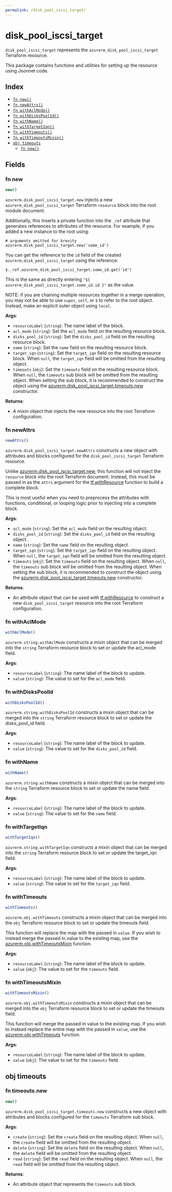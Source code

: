 ```yaml
---
permalink: /disk_pool_iscsi_target/
---
```


# disk_pool_iscsi_target

`disk_pool_iscsi_target` represents the `azurerm_disk_pool_iscsi_target` Terraform resource.



This package contains functions and utilities for setting up the resource using Jsonnet code.


## Index

* [`fn new()`](#fn-new)
* [`fn newAttrs()`](#fn-newattrs)
* [`fn withAclMode()`](#fn-withaclmode)
* [`fn withDisksPoolId()`](#fn-withdiskspoolid)
* [`fn withName()`](#fn-withname)
* [`fn withTargetIqn()`](#fn-withtargetiqn)
* [`fn withTimeouts()`](#fn-withtimeouts)
* [`fn withTimeoutsMixin()`](#fn-withtimeoutsmixin)
* [`obj timeouts`](#obj-timeouts)
  * [`fn new()`](#fn-timeoutsnew)

## Fields

### fn new

```ts
new()
```


`azurerm.disk_pool_iscsi_target.new` injects a new `azurerm_disk_pool_iscsi_target` Terraform `resource`
block into the root module document.

Additionally, this inserts a private function into the `_ref` attribute that generates references to attributes of the
resource. For example, if you added a new instance to the root using:

    # arguments omitted for brevity
    azurerm.disk_pool_iscsi_target.new('some_id')

You can get the reference to the `id` field of the created `azurerm.disk_pool_iscsi_target` using the reference:

    $._ref.azurerm_disk_pool_iscsi_target.some_id.get('id')

This is the same as directly entering `"${ azurerm_disk_pool_iscsi_target.some_id.id }"` as the value.

NOTE: if you are chaining multiple resources together in a merge operation, you may not be able to use `super`, `self`,
or `$` to refer to the root object. Instead, make an explicit outer object using `local`.

**Args**:
  - `resourceLabel` (`string`): The name label of the block.
  - `acl_mode` (`string`): Set the `acl_mode` field on the resulting resource block.
  - `disks_pool_id` (`string`): Set the `disks_pool_id` field on the resulting resource block.
  - `name` (`string`): Set the `name` field on the resulting resource block.
  - `target_iqn` (`string`): Set the `target_iqn` field on the resulting resource block. When `null`, the `target_iqn` field will be omitted from the resulting object.
  - `timeouts` (`obj`): Set the `timeouts` field on the resulting resource block. When `null`, the `timeouts` sub block will be omitted from the resulting object. When setting the sub block, it is recommended to construct the object using the [azurerm.disk_pool_iscsi_target.timeouts.new](#fn-timeoutsnew) constructor.

**Returns**:
- A mixin object that injects the new resource into the root Terraform configuration.


### fn newAttrs

```ts
newAttrs()
```


`azurerm.disk_pool_iscsi_target.newAttrs` constructs a new object with attributes and blocks configured for the `disk_pool_iscsi_target`
Terraform resource.

Unlike [azurerm.disk_pool_iscsi_target.new](#fn-new), this function will not inject the `resource`
block into the root Terraform document. Instead, this must be passed in as the `attrs` argument for the
[tf.withResource](https://github.com/tf-libsonnet/core/tree/main/docs#fn-withresource) function to build a complete block.

This is most useful when you need to preprocess the attributes with functions, conditional, or looping logic prior to
injecting into a complete block.

**Args**:
  - `acl_mode` (`string`): Set the `acl_mode` field on the resulting object.
  - `disks_pool_id` (`string`): Set the `disks_pool_id` field on the resulting object.
  - `name` (`string`): Set the `name` field on the resulting object.
  - `target_iqn` (`string`): Set the `target_iqn` field on the resulting object. When `null`, the `target_iqn` field will be omitted from the resulting object.
  - `timeouts` (`obj`): Set the `timeouts` field on the resulting object. When `null`, the `timeouts` sub block will be omitted from the resulting object. When setting the sub block, it is recommended to construct the object using the [azurerm.disk_pool_iscsi_target.timeouts.new](#fn-timeoutsnew) constructor.

**Returns**:
  - An attribute object that can be used with [tf.withResource](https://github.com/tf-libsonnet/core/tree/main/docs#fn-withresource) to construct a new `disk_pool_iscsi_target` resource into the root Terraform configuration.


### fn withAclMode

```ts
withAclMode()
```

`azurerm.string.withAclMode` constructs a mixin object that can be merged into the `string`
Terraform resource block to set or update the acl_mode field.



**Args**:
  - `resourceLabel` (`string`): The name label of the block to update.
  - `value` (`string`): The value to set for the `acl_mode` field.


### fn withDisksPoolId

```ts
withDisksPoolId()
```

`azurerm.string.withDisksPoolId` constructs a mixin object that can be merged into the `string`
Terraform resource block to set or update the disks_pool_id field.



**Args**:
  - `resourceLabel` (`string`): The name label of the block to update.
  - `value` (`string`): The value to set for the `disks_pool_id` field.


### fn withName

```ts
withName()
```

`azurerm.string.withName` constructs a mixin object that can be merged into the `string`
Terraform resource block to set or update the name field.



**Args**:
  - `resourceLabel` (`string`): The name label of the block to update.
  - `value` (`string`): The value to set for the `name` field.


### fn withTargetIqn

```ts
withTargetIqn()
```

`azurerm.string.withTargetIqn` constructs a mixin object that can be merged into the `string`
Terraform resource block to set or update the target_iqn field.



**Args**:
  - `resourceLabel` (`string`): The name label of the block to update.
  - `value` (`string`): The value to set for the `target_iqn` field.


### fn withTimeouts

```ts
withTimeouts()
```

`azurerm.obj.withTimeouts` constructs a mixin object that can be merged into the `obj`
Terraform resource block to set or update the timeouts field.

This function will replace the map with the passed in `value`. If you wish to instead merge the
passed in value to the existing map, use the [azurerm.obj.withTimeoutsMixin](TODO) function.

**Args**:
  - `resourceLabel` (`string`): The name label of the block to update.
  - `value` (`obj`): The value to set for the `timeouts` field.


### fn withTimeoutsMixin

```ts
withTimeoutsMixin()
```

`azurerm.obj.withTimeoutsMixin` constructs a mixin object that can be merged into the `obj`
Terraform resource block to set or update the timeouts field.

This function will merge the passed in value to the existing map. If you wish
to instead replace the entire map with the passed in `value`, use the [azurerm.obj.withTimeouts](TODO)
function.


**Args**:
  - `resourceLabel` (`string`): The name label of the block to update.
  - `value` (`obj`): The value to set for the `timeouts` field.


## obj timeouts



### fn timeouts.new

```ts
new()
```


`azurerm.disk_pool_iscsi_target.timeouts.new` constructs a new object with attributes and blocks configured for the `timeouts`
Terraform sub block.



**Args**:
  - `create` (`string`): Set the `create` field on the resulting object. When `null`, the `create` field will be omitted from the resulting object.
  - `delete` (`string`): Set the `delete` field on the resulting object. When `null`, the `delete` field will be omitted from the resulting object.
  - `read` (`string`): Set the `read` field on the resulting object. When `null`, the `read` field will be omitted from the resulting object.

**Returns**:
  - An attribute object that represents the `timeouts` sub block.

